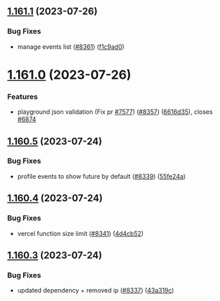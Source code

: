 ## [1.161.1](https://github.com/EddieHubCommunity/LinkFree/compare/v1.161.0...v1.161.1) (2023-07-26)


### Bug Fixes

* manage events list ([#8361](https://github.com/EddieHubCommunity/LinkFree/issues/8361)) ([f1c9ad0](https://github.com/EddieHubCommunity/LinkFree/commit/f1c9ad052121b71e04c582c0031f45a4dbfbd96d))



# [1.161.0](https://github.com/EddieHubCommunity/LinkFree/compare/v1.160.5...v1.161.0) (2023-07-26)


### Features

* playground json validation (Fix pr [#7577](https://github.com/EddieHubCommunity/LinkFree/issues/7577)) ([#8357](https://github.com/EddieHubCommunity/LinkFree/issues/8357)) ([6616d35](https://github.com/EddieHubCommunity/LinkFree/commit/6616d35ed99e49dfa25902944aa0836cf4d5784d)), closes [#6874](https://github.com/EddieHubCommunity/LinkFree/issues/6874)



## [1.160.5](https://github.com/EddieHubCommunity/LinkFree/compare/v1.160.4...v1.160.5) (2023-07-24)


### Bug Fixes

* profile events to show future by default ([#8339](https://github.com/EddieHubCommunity/LinkFree/issues/8339)) ([55fe24a](https://github.com/EddieHubCommunity/LinkFree/commit/55fe24a4458f3ef108005e145980ff8ed8c82b92))



## [1.160.4](https://github.com/EddieHubCommunity/LinkFree/compare/v1.160.3...v1.160.4) (2023-07-24)


### Bug Fixes

* vercel function size limit ([#8341](https://github.com/EddieHubCommunity/LinkFree/issues/8341)) ([4d4cb52](https://github.com/EddieHubCommunity/LinkFree/commit/4d4cb52836c332e85aafe328516bc2db1bcd0155))



## [1.160.3](https://github.com/EddieHubCommunity/LinkFree/compare/v1.160.2...v1.160.3) (2023-07-24)


### Bug Fixes

* updated dependency + removed ip ([#8337](https://github.com/EddieHubCommunity/LinkFree/issues/8337)) ([43a319c](https://github.com/EddieHubCommunity/LinkFree/commit/43a319c991a77729a6b4c4495aa40ddb4203b2c0))



